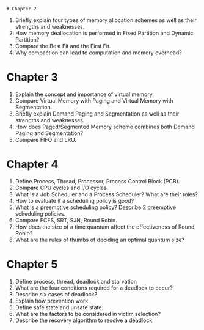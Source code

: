 	# Chapter 2
1. Briefly explain four types of memory allocation schemes as well as their strengths and weaknesses.
2. How memory deallocation is performed in Fixed Partition and Dynamic Partition?
3. Compare the Best Fit and the First Fit.
4. Why compaction can lead to computation and memory overhead?

# Chapter 3
1. Explain the concept and importance of virtual memory.
2. Compare Virtual Memory with Paging and Virtual Memory with Segmentation.
3. Briefly explain Demand Paging and Segmentation as well as their strengths and weaknesses.
4. How does Paged/Segmented Memory scheme combines both Demand Paging and Segmentation?
5. Compare FIFO and LRU.

# Chapter 4
1. Define Process, Thread, Processor, Process Control Block (PCB).
2. Compare CPU cycles and I/O cycles.
3. What is a Job Scheduler and a Process Scheduler? What are their roles?
4. How to evaluate if a scheduling policy is good?
5. What is a preemptive scheduling policy? Describe 2 preemptive scheduling policies.
6. Compare FCFS, SRT, SJN, Round Robin.
7. How does the size of a time quantum affect the effectiveness of Round Robin?
8. What are the rules of thumbs of deciding an optimal quantum size?

# Chapter 5
1. Define process, thread, deadlock and starvation
2. What are the four conditions required for a deadlock to occur?
3. Describe six cases of deadlock?
4. Explain how prevention work.
5. Define safe state and unsafe state.
6. What are the factors to be considered in victim selection?
7. Describe the recovery algorithm to resolve a deadlock.

